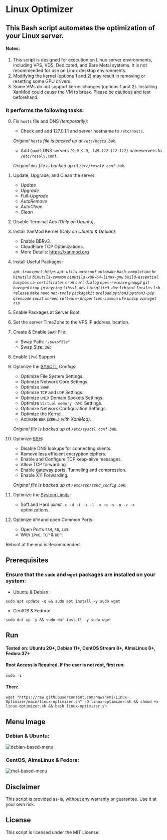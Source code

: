 # Linux Optimizer

## This Bash script automates the optimization of your Linux server.
#### Notes:
 1. This script is designed for execution on Linux server environments, including VPS, VDS, Dedicated, and Bare Metal systems. It is not recommended for use on Linux desktop environments.
 2. Modifying the kernel (options 1 and 2) may result in removing or resetting some GPU drivers.
 3. Some VMs do not support kernel changes (options 1 and 2). Installing XanMod could cause the VM to break. Please be cautious and test beforehand.

### It performs the following tasks:
       
0. Fix `hosts` file and DNS _(temporarily)_:
    - Check and add 127.0.1.1 and server hostname to `/etc/hosts`.
    
    *Original `hosts` file is backed up at `/etc/hosts.bak`.*
    - Add `Quad9` DNS servers _`(9.9.9.9, 149.112.112.112)`_ nameservers to `/etc/resolv.conf`.
    
    *Original `dns` file is backed up at `/etc/resolv.conf.bak`.*


1. Update, Upgrade, and Clean the server:
    - _Update_
    - _Upgrade_
    - _Full-Upgrade_
    - _AutoRemove_
    - _AutoClean_
    - _Clean_


2. Disable Terminal Ads _(Only on Ubuntu)_.


3. Install XanMod Kernel _(Only on Ubuntu & Debian)_:
    - Enable BBRv3.
    - CloudFlare TCP Optimizations.
    - More Details: https://xanmod.org

4. Install Useful Packages:

    _`apt-transport-https`_ _`apt-utils`_ _`autoconf`_ _`automake`_ _`bash-completion`_ _`bc`_ _`binutils`_ _`binutils-common`_ _`binutils-x86-64-linux-gnu`_ _`build-essential`_ _`busybox`_ _`ca-certificates`_ _`cron`_ _`curl`_ _`dialog`_ _`epel-release`_ _`gnupg2`_ _`git`_ _`haveged`_ _`htop`_ _`jq`_ _`keyring`_ _`libssl-dev`_ _`libsqlite3-dev`_ _`libtool`_ _`locales`_ _`lsb-release`_ _`make`_ _`nano`_ _`net-tools`_ _`packagekit`_ _`preload`_ _`python3`_ _`python3-pip`_ _`qrencode`_ _`socat`_ _`screen`_ _`software-properties-common`_ _`ufw`_ _`unzip`_ _`vim`_ _`wget`_ _`zip`_


5. Enable Packages at Server Boot.

    
6. Set the server TimeZone to the VPS IP address location.

 
7. Create & Enable `SWAP` File:
    - Swap Path: `"/swapfile"`
    - Swap Size: `2Gb`


8. Enable `IPv6` Support.


9. Optimize the [SYSCTL](https://github.com/hawshemi/Linux-Optimizer/blob/main/files/sysctl.conf) Configs:
    - Optimize File System Settings.
    - Optimize Network Core Settings.
    - Optimize `SWAP`.
    - Optimize `TCP` and `UDP` Settings.
    - Optimize `UNIX` Domain Sockets Settings.
    - Optimize `Virtual memory (VM)` Settings.
    - Optimize Network Configuration Settings.
    - Optimize the Kernel.
    - Activate `BBR` _(`BBRv3` with XanMod)_.

    *Original file is backed up at `/etc/sysctl.conf.bak`.*

    
10. Optimize [SSH](https://github.com/hawshemi/Linux-Optimizer/blob/main/files/sshd_config):
    - Disable DNS lookups for connecting clients.
    - Remove less efficient encryption ciphers.
    - Enable and Configure TCP keep-alive messages.
    - Allow TCP forwarding.
    - Enable gateway ports, Tunneling and compression.
    - Enable X11 Forwarding.

    *Original file is backed up at `/etc/ssh/sshd_config.bak`.*
   

11. Optimize the [System Limits](https://github.com/hawshemi/Linux-Optimizer/blob/main/files/profile):
    - Soft and Hard *ulimit* `-c -d -f -i -l -n -q -s -u -v -x` optimizations.
    
    
12. Optimize `UFW` and open Common Ports:
    - Open Ports `SSH`, `80`, `443`.
    - With `IPv6`, `TCP` & `UDP`.

    
Reboot at the end is Recommended.


## Prerequisites

### Ensure that the `sudo` and `wget` packages are installed on your system:

- Ubuntu & Debian:
```
sudo apt update -q && sudo apt install -y sudo wget
```
- CentOS & Fedora:
```
sudo dnf up -y && sudo dnf install -y sudo wget
```


## Run
#### **Tested on:** Ubuntu 20+, Debian 11+, CentOS Stream 8+, AlmaLinux 8+, Fedora 37+

#### Root Access is Required. If the user is not root, first run:
```
sudo -i
```
#### Then:
```
wget "https://raw.githubusercontent.com/hawshemi/Linux-Optimizer/main/linux-optimizer.sh" -O linux-optimizer.sh && chmod +x linux-optimizer.sh && bash linux-optimizer.sh 
```


## Menu Image
### Debian & Ubuntu:
![debian-based-menu](https://github.com/hawshemi/Linux-Optimizer/assets/16742123/3604470e-48ed-403d-a753-143dc934f6fd)

### CentOS, AlmaLinux & Fedora:
![rhel-based-menu](https://github.com/hawshemi/Linux-Optimizer/assets/16742123/07099e64-3864-425f-83e2-cda1e57d5b62)



## Disclaimer
This script is provided as-is, without any warranty or guarantee. Use it at your own risk.


## License
This script is licensed under the MIT License.

